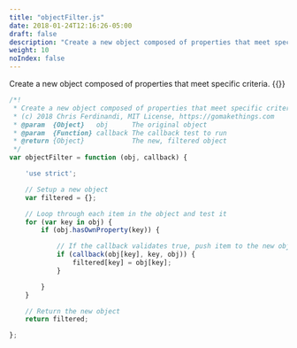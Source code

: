```yaml
---
title: "objectFilter.js"
date: 2018-01-24T12:16:26-05:00
draft: false
description: "Create a new object composed of properties that meet specific criteria."
weight: 10
noIndex: false
---
```


Create a new object composed of properties that meet specific criteria. {{<learn-how href="https://codepen.io/cferdinandi/pen/MzxMeE">}}

```js
/*!
 * Create a new object composed of properties that meet specific criteria
 * (c) 2018 Chris Ferdinandi, MIT License, https://gomakethings.com
 * @param  {Object}   obj      The original object
 * @param  {Function} callback The callback test to run
 * @return {Object}            The new, filtered object
 */
var objectFilter = function (obj, callback) {

	'use strict';

	// Setup a new object
	var filtered = {};

	// Loop through each item in the object and test it
	for (var key in obj) {
		if (obj.hasOwnProperty(key)) {

			// If the callback validates true, push item to the new object
			if (callback(obj[key], key, obj)) {
				filtered[key] = obj[key];
			}

		}
	}

	// Return the new object
	return filtered;

};
```
